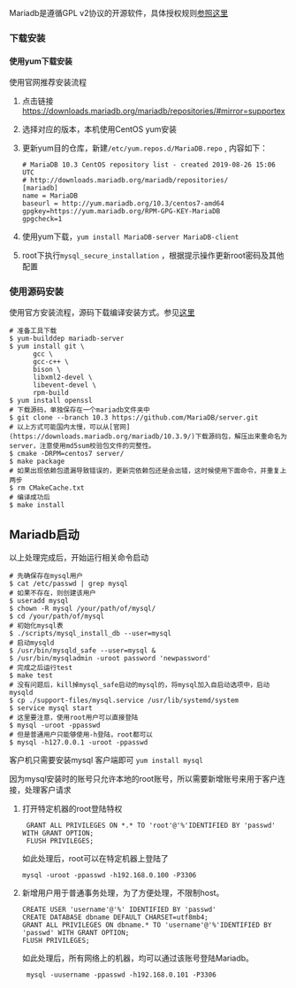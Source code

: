 Mariadb是遵循GPL v2协议的开源软件，具体授权规则[参照这里](https://github.com/atan135/book-notes/blob/master/%E8%B5%84%E6%96%99%E6%94%B6%E5%BD%95/%E5%BC%80%E6%BA%90%E5%8D%8F%E8%AE%AE%E4%BB%8B%E7%BB%8D.md)

### 下载安装

#### 使用yum下载安装

使用官网推荐安装流程

1. 点击链接<https://downloads.mariadb.org/mariadb/repositories/#mirror=supportex>

2. 选择对应的版本，本机使用CentOS yum安装

3. 更新yum目的仓库，新建`/etc/yum.repos.d/MariaDB.repo` , 内容如下：

   ```shell
   # MariaDB 10.3 CentOS repository list - created 2019-08-26 15:06 UTC
   # http://downloads.mariadb.org/mariadb/repositories/
   [mariadb]
   name = MariaDB
   baseurl = http://yum.mariadb.org/10.3/centos7-amd64
   gpgkey=https://yum.mariadb.org/RPM-GPG-KEY-MariaDB
   gpgcheck=1
   ```

4. 使用yum下载，`yum install MariaDB-server MariaDB-client`

5. root下执行`mysql_secure_installation` ，根据提示操作更新root密码及其他配置



### 使用源码安装

使用官方安装流程，源码下载编译安装方式。参见[这里](https://mariadb.com/kb/en/library/source-building-mariadb-on-centos/)

```shell
# 准备工具下载
$ yum-builddep mariadb-server
$ yum install git \
      gcc \
      gcc-c++ \
      bison \
      libxml2-devel \
      libevent-devel \
      rpm-build
$ yum install openssl
# 下载源码，单独保存在一个mariadb文件夹中
$ git clone --branch 10.3 https://github.com/MariaDB/server.git
# 以上方式可能国内太慢，可以从[官网](https://downloads.mariadb.org/mariadb/10.3.9/)下载源码包，解压出来重命名为server，注意使用md5sum校验包文件的完整性。
$ cmake -DRPM=centos7 server/
$ make package
# 如果出现依赖包遗漏导致错误的，更新完依赖包还是会出错，这时候使用下面命令，并重复上两步
$ rm CMakeCache.txt
# 编译成功后
$ make install
```



## Mariadb启动

以上处理完成后，开始运行相关命令启动

```
# 先确保存在mysql用户
$ cat /etc/passwd | grep mysql
# 如果不存在，则创建该用户
$ useradd mysql
$ chown -R mysql /your/path/of/mysql/
$ cd /your/path/of/mysql
# 初始化mysql表
$ ./scripts/mysql_install_db --user=mysql
# 启动mysqld
$ /usr/bin/mysqld_safe --user=mysql &  
$ /usr/bin/mysqladmin -uroot password 'newpassword'
# 完成之后运行test
$ make test
# 没有问题后，kill掉mysql_safe启动的mysql的，将mysql加入自启动选项中，启动mysqld
$ cp ./support-files/mysql.service /usr/lib/systemd/system
$ service mysql start
# 这里要注意，使用root用户可以直接登陆
$ mysql -uroot -ppasswd
# 但是普通用户只能够使用-h登陆，root都可以
$ mysql -h127.0.0.1 -uroot -ppasswd
```

客户机只需要安装mysql 客户端即可 `yum install mysql`

因为mysql安装时的账号只允许本地的root账号，所以需要新增账号来用于客户连接，处理客户请求

1. 打开特定机器的root登陆特权

   ```mysql
    GRANT ALL PRIVILEGES ON *.* TO 'root'@'%'IDENTIFIED BY 'passwd' WITH GRANT OPTION;
    FLUSH PRIVILEGES;
   ```

   如此处理后，root可以在特定机器上登陆了

   `mysql -uroot -ppasswd -h192.168.0.100 -P3306`

2. 新增用户用于普通事务处理，为了方便处理，不限制host。

   ```mysql
   CREATE USER 'username'@'%' IDENTIFIED BY 'passwd'
   CREATE DATABASE dbname DEFAULT CHARSET=utf8mb4;
   GRANT ALL PRIVILEGES ON dbname.* TO 'username'@'%'IDENTIFIED BY 'passwd' WITH GRANT OPTION;
   FLUSH PRIVILEGES;
   ```

   如此处理后，所有网络上的机器，均可以通过该账号登陆Mariadb。

   ` mysql -uusername -ppasswd -h192.168.0.101 -P3306`

